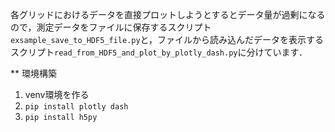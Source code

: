 各グリッドにおけるデータを直接プロットしようとするとデータ量が過剰になるので，測定データをファイルに保存するスクリプト`exsample_save_to_HDF5_file.py`と，ファイルから読み込んだデータを表示するスクリプト`read_from_HDF5_and_plot_by_plotly_dash.py`に分けています．


** 環境構築
1. venv環境を作る
1. `pip install plotly dash`
1. `pip install h5py`